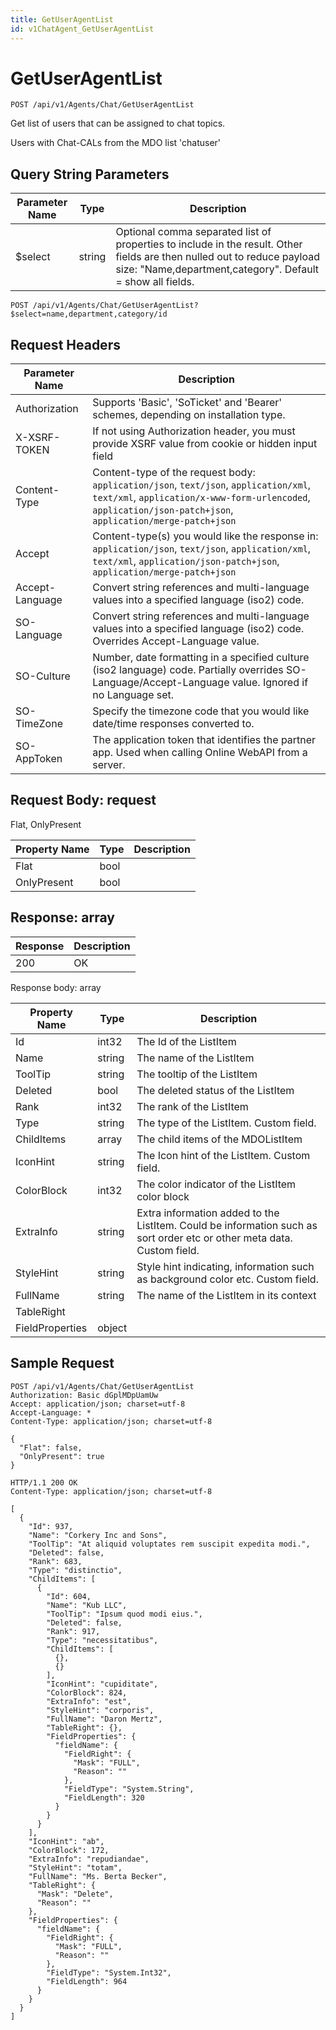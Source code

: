 ```yaml
---
title: GetUserAgentList
id: v1ChatAgent_GetUserAgentList
---
```


# GetUserAgentList

```http
POST /api/v1/Agents/Chat/GetUserAgentList
```

Get list of users that can be assigned to chat topics.

Users with Chat-CALs from the MDO list 'chatuser'





## Query String Parameters

| Parameter Name | Type |  Description |
|----------------|------|--------------|
| $select | string |  Optional comma separated list of properties to include in the result. Other fields are then nulled out to reduce payload size: "Name,department,category". Default = show all fields. |

```http
POST /api/v1/Agents/Chat/GetUserAgentList?$select=name,department,category/id
```


## Request Headers

| Parameter Name | Description |
|----------------|-------------|
| Authorization  | Supports 'Basic', 'SoTicket' and 'Bearer' schemes, depending on installation type. |
| X-XSRF-TOKEN   | If not using Authorization header, you must provide XSRF value from cookie or hidden input field |
| Content-Type | Content-type of the request body: `application/json`, `text/json`, `application/xml`, `text/xml`, `application/x-www-form-urlencoded`, `application/json-patch+json`, `application/merge-patch+json` |
| Accept         | Content-type(s) you would like the response in: `application/json`, `text/json`, `application/xml`, `text/xml`, `application/json-patch+json`, `application/merge-patch+json` |
| Accept-Language | Convert string references and multi-language values into a specified language (iso2) code. |
| SO-Language | Convert string references and multi-language values into a specified language (iso2) code. Overrides Accept-Language value. |
| SO-Culture | Number, date formatting in a specified culture (iso2 language) code. Partially overrides SO-Language/Accept-Language value. Ignored if no Language set. |
| SO-TimeZone | Specify the timezone code that you would like date/time responses converted to. |
| SO-AppToken | The application token that identifies the partner app. Used when calling Online WebAPI from a server. |

## Request Body: request  

Flat, OnlyPresent 

| Property Name | Type |  Description |
|----------------|------|--------------|
| Flat | bool |  |
| OnlyPresent | bool |  |


## Response: array



| Response | Description |
|----------------|-------------|
| 200 | OK |

Response body: array

| Property Name | Type |  Description |
|----------------|------|--------------|
| Id | int32 | The Id of the ListItem |
| Name | string | The name of the ListItem |
| ToolTip | string | The tooltip of the ListItem |
| Deleted | bool | The deleted status of the ListItem |
| Rank | int32 | The rank of the ListItem |
| Type | string | The type of the ListItem. Custom field. |
| ChildItems | array | The child items of the MDOListItem |
| IconHint | string | The Icon hint of the ListItem. Custom field. |
| ColorBlock | int32 | The color indicator of the ListItem color block |
| ExtraInfo | string | Extra information added to the ListItem. Could be information such as sort order etc or other meta data. Custom field. |
| StyleHint | string | Style hint indicating, information such as background color etc. Custom field. |
| FullName | string | The name of the ListItem in its context |
| TableRight |  |  |
| FieldProperties | object |  |

## Sample Request

```http!
POST /api/v1/Agents/Chat/GetUserAgentList
Authorization: Basic dGplMDpUamUw
Accept: application/json; charset=utf-8
Accept-Language: *
Content-Type: application/json; charset=utf-8

{
  "Flat": false,
  "OnlyPresent": true
}
```

```http_
HTTP/1.1 200 OK
Content-Type: application/json; charset=utf-8

[
  {
    "Id": 937,
    "Name": "Corkery Inc and Sons",
    "ToolTip": "At aliquid voluptates rem suscipit expedita modi.",
    "Deleted": false,
    "Rank": 683,
    "Type": "distinctio",
    "ChildItems": [
      {
        "Id": 604,
        "Name": "Kub LLC",
        "ToolTip": "Ipsum quod modi eius.",
        "Deleted": false,
        "Rank": 917,
        "Type": "necessitatibus",
        "ChildItems": [
          {},
          {}
        ],
        "IconHint": "cupiditate",
        "ColorBlock": 824,
        "ExtraInfo": "est",
        "StyleHint": "corporis",
        "FullName": "Daron Mertz",
        "TableRight": {},
        "FieldProperties": {
          "fieldName": {
            "FieldRight": {
              "Mask": "FULL",
              "Reason": ""
            },
            "FieldType": "System.String",
            "FieldLength": 320
          }
        }
      }
    ],
    "IconHint": "ab",
    "ColorBlock": 172,
    "ExtraInfo": "repudiandae",
    "StyleHint": "totam",
    "FullName": "Ms. Berta Becker",
    "TableRight": {
      "Mask": "Delete",
      "Reason": ""
    },
    "FieldProperties": {
      "fieldName": {
        "FieldRight": {
          "Mask": "FULL",
          "Reason": ""
        },
        "FieldType": "System.Int32",
        "FieldLength": 964
      }
    }
  }
]
```